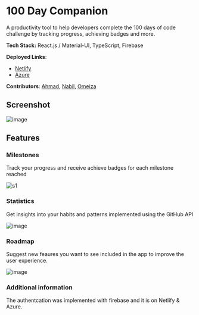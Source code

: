 # 100 Day Companion

A productivity tool to help developers complete the 100 days of code challenge by tracking progress, achieving badges and more.

**Tech Stack:** React.js / Material-UI, TypeScript, Firebase

**Deployed Links**:
- [Netlify](https://companion.netlify.app)
- [Azure](https://witty-island-06ab41710.1.azurestaticapps.net)

**Contributors**: [Ahmad](https://github.com/Habib-Ahmad), [Nabil](https://github.com/arndom), [Omeiza](https://github.com/Omzlaw)

## Screenshot

![image](https://user-images.githubusercontent.com/61251497/157242605-3a8723c8-8de1-47e4-8322-d40d2cc24efc.png)

## Features

### Milestones

Track your progress and receive achieve badges for each milestone reached
<br />

![s1](https://user-images.githubusercontent.com/40564798/157290887-0a11d70d-9ce3-49b8-b4c4-b41750c4dba3.png)

### Statistics

Get insights into your habits and patterns implemented using the GitHub API
<br />

![image](https://user-images.githubusercontent.com/61251497/157244129-72b34c2b-1f76-4cd1-9e5f-c596a90a12c6.png)

### Roadmap

Suggest new feaures you want to see included in the app to improve the user experience.
<br />

![image](https://user-images.githubusercontent.com/61251497/157244320-5f6f5e3c-a61b-4108-940d-05c8a278df0c.png)

### Additional information

The authentcation was implemented with firebase and it is on Netlify & Azure.
